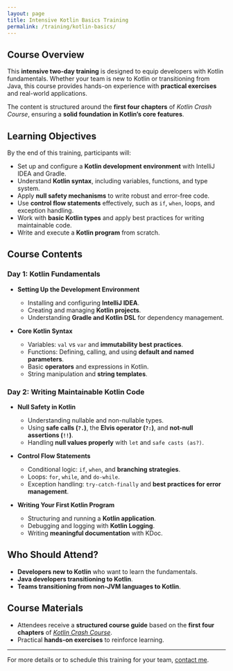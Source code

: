 ```yaml
---
layout: page
title: Intensive Kotlin Basics Training
permalink: /training/kotlin-basics/
---
```


## Course Overview
This **intensive two-day training** is designed to equip developers with Kotlin fundamentals. Whether your team is new to Kotlin or transitioning from Java, this course provides hands-on experience with **practical exercises** and real-world applications.

The content is structured around the **first four chapters** of *Kotlin Crash Course*, ensuring a **solid foundation in Kotlin’s core features**.

## Learning Objectives
By the end of this training, participants will:
- Set up and configure a **Kotlin development environment** with IntelliJ IDEA and Gradle.
- Understand **Kotlin syntax**, including variables, functions, and type system.
- Apply **null safety mechanisms** to write robust and error-free code.
- Use **control flow statements** effectively, such as `if`, `when`, loops, and exception handling.
- Work with **basic Kotlin types** and apply best practices for writing maintainable code.
- Write and execute a **Kotlin program** from scratch.

## Course Contents
### **Day 1: Kotlin Fundamentals**
- **Setting Up the Development Environment**
    - Installing and configuring **IntelliJ IDEA**.
    - Creating and managing **Kotlin projects**.
    - Understanding **Gradle and Kotlin DSL** for dependency management.

- **Core Kotlin Syntax**
    - Variables: `val` vs `var` and **immutability best practices**.
    - Functions: Defining, calling, and using **default and named parameters**.
    - Basic **operators** and expressions in Kotlin.
    - String manipulation and **string templates**.

### **Day 2: Writing Maintainable Kotlin Code**
- **Null Safety in Kotlin**
    - Understanding nullable and non-nullable types.
    - Using **safe calls (`?.`)**, the **Elvis operator (`?:`)**, and **not-null assertions (`!!`)**.
    - Handling **null values properly** with `let` and `safe casts (as?)`.

- **Control Flow Statements**
    - Conditional logic: `if`, `when`, and **branching strategies**.
    - Loops: `for`, `while`, and `do-while`.
    - Exception handling: `try-catch-finally` and **best practices for error management**.

- **Writing Your First Kotlin Program**
    - Structuring and running a **Kotlin application**.
    - Debugging and logging with **Kotlin Logging**.
    - Writing **meaningful documentation** with KDoc.

## Who Should Attend?
- **Developers new to Kotlin** who want to learn the fundamentals.
- **Java developers transitioning to Kotlin**.
- **Teams transitioning from non-JVM languages to Kotlin**.

## Course Materials
- Attendees receive a **structured course guide** based on the **first four chapters** of *[Kotlin Crash Course](https://www.amazon.com/Kotlin-Crash-Course-Fast-track-programming/dp/9355516304)*.
- Practical **hands-on exercises** to reinforce learning.

---

For more details or to schedule this training for your team, [contact me](mailto:elenavanengelen@vintik.nl).
